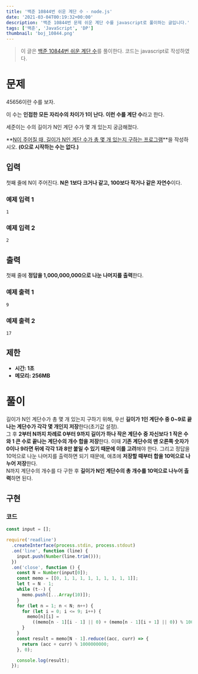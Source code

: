 ```yaml
---
title: '백준 10844번 쉬운 계단 수 - node.js'
date: '2021-03-04T00:19:32+00:00'
description: '백준 10844번 문제 쉬운 계단 수를 javascript로 풀이하는 글입니다.'
tags: ['백준', 'JavaScript', 'DP']
thumbnail: 'boj_10844.png'
---
```


> 이 글은 [백준 10844번 쉬운 계단 수](https://www.acmicpc.net/problem/10844)를 풀이한다. 코드는 javascript로 작성하였다.

# 문제

45656이란 수를 보자.

이 수는 **인접한 모든 자리수의 차이가 1이 난다. 이런 수를 계단 수**라고 한다.

세준이는 수의 길이가 N인 계단 수가 몇 개 있는지 궁금해졌다.

**<u>N이 주어질 때, 길이가 N인 계단 수가 총 몇 개 있는지 구하는 프로그램</u>**을 작성하시오. **(0으로 시작하는 수는 없다.)**

## 입력

첫째 줄에 N이 주어진다. **N은 1보다 크거나 같고, 100보다 작거나 같은 자연수**이다.

### 예제 입력 1

```
1
```

### 예제 입력 2

```
2
```

## 출력

첫째 줄에 **정답을 1,000,000,000으로 나눈 나머지를 출력**한다.

### 예제 출력 1

```
9
```

### 예제 출력 2

```
17
```

## 제한

- **시간: 1초**
- **메모리: 256MB**

# 풀이

길이가 N인 계단수가 총 몇 개 있는지 구하기 위해, 우선 **길이가 1인 계단수 중 0~9로 끝나는 계단수가 각각 몇 개인지 저장**한다(초기값 설정).  
그 후 **2부터 N까지 차례로 0부터 9까지 길이가 하나 작은 계단수 중 자신보다 1 작은 수와 1 큰 수로 끝나는 계단수의 개수 합을 저장**한다. 이때 **기존 계단수의 맨 오른쪽 숫자가 0이나 9라면 뒤에 각각 1과 8만 붙일 수 있기 때문에 이를 고려**해야 한다. 그리고 정답을 10억으로 나눈 나머지를 출력하면 되기 때문에, 애초에 **저장할 때부터 합을 10억으로 나누어 저장**한다.  
N까지 계단수의 개수를 다 구한 후 **길이가 N인 계단수의 총 개수를 10억으로 나누어 출력**하면 된다.

## 구현

### 코드

```jsx
const input = [];

require('readline')
  .createInterface(process.stdin, process.stdout)
  .on('line', function (line) {
    input.push(Number(line.trim()));
  })
  .on('close', function () {
    const N = Number(input[0]);
    const memo = [[0, 1, 1, 1, 1, 1, 1, 1, 1, 1]];
    let t = N - 1;
    while (t--) {
      memo.push([...Array(10)]);
    }
    for (let n = 1; n < N; n++) {
      for (let i = 0; i <= 9; i++) {
        memo[n][i] =
          ((memo[n - 1][i - 1] || 0) + (memo[n - 1][i + 1] || 0)) % 1000000000;
      }
    }
    const result = memo[N - 1].reduce((acc, curr) => {
      return (acc + curr) % 1000000000;
    }, 0);

    console.log(result);
  });
```
